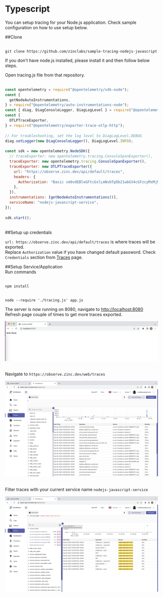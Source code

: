 # Typescript

You can setup tracing for your Node.js application. Check sample configuration on how to use setup below.

##Clone </br>
```

git clone https://github.com/zinclabs/sample-tracing-nodejs-javascript

```

If you don't have node.js installed, please install it and then follow below steps.

Open tracing.js file from that repository.
```javascript linenums="1" hl_lines="17 19"

const opentelemetry = require("@opentelemetry/sdk-node");
const {
  getNodeAutoInstrumentations,
} = require("@opentelemetry/auto-instrumentations-node");
const { diag, DiagConsoleLogger, DiagLogLevel } = require("@opentelemetry/api");
const {
  OTLPTraceExporter,
} = require("@opentelemetry/exporter-trace-otlp-http");

// For troubleshooting, set the log level to DiagLogLevel.DEBUG
diag.setLogger(new DiagConsoleLogger(), DiagLogLevel.INFO);

const sdk = new opentelemetry.NodeSDK({
  // traceExporter: new opentelemetry.tracing.ConsoleSpanExporter(),
  traceExporter: new opentelemetry.tracing.ConsoleSpanExporter(),
  traceExporter: new OTLPTraceExporter({
    url: "https://observe.zinc.dev/api/default/traces",
    headers: {
      Authorization: "Basic cm9vdEBleGFtcGxlLmNvbTpDb21wbGV4cGFzcyMxMjM=",
    },
  }),
  instrumentations: [getNodeAutoInstrumentations()],
  serviceName: "nodejs-javascript-service",
});

sdk.start();
```
</br>
##Setup up credentials </br>

`url: https://observe.zinc.dev/api/default/traces`  is where traces will be exported.</br>
Replace `Authorization` value if you have changed default password. Check `Credentials` section from [Traces](./index.md#credentials) page.

##Setup Service/Application </br>
Run commands
```

npm install

```
```

node --require './tracing.js' app.js

```

The server is now running on 8080, navigate to [http://localhost:8080](http://localhost:8080) </br>
Refresh page couple of times to get more traces exported.

![Traces Sample Configration](../../images/ingestion/traces/sample_configuration.png)
</br>
</br>

Navigate to `https://observe.zinc.dev/web/traces`
</br>

![Traces Page](../../images/ingestion/traces/traces_page.png)
</br>
</br>

Filter traces with your current service name `nodejs-javascript-service`
</br>

![Filter traces with service name](../../images/ingestion/traces/traces_with_service_name.png)
